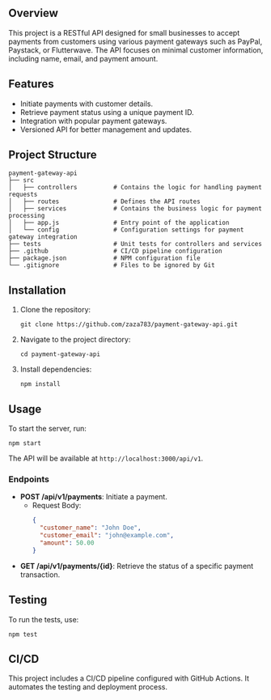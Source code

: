 
## Overview
This project is a RESTful API designed for small businesses to accept payments from customers using various payment gateways such as PayPal, Paystack, or Flutterwave. The API focuses on minimal customer information, including name, email, and payment amount.

## Features
- Initiate payments with customer details.
- Retrieve payment status using a unique payment ID.
- Integration with popular payment gateways.
- Versioned API for better management and updates.

## Project Structure
```
payment-gateway-api
├── src
│   ├── controllers          # Contains the logic for handling payment requests
│   ├── routes               # Defines the API routes
│   ├── services             # Contains the business logic for payment processing
│   ├── app.js               # Entry point of the application
│   └── config               # Configuration settings for payment gateway integration
├── tests                    # Unit tests for controllers and services
├── .github                  # CI/CD pipeline configuration
├── package.json             # NPM configuration file
└── .gitignore               # Files to be ignored by Git
```

## Installation
1. Clone the repository:
   ```
   git clone https://github.com/zaza783/payment-gateway-api.git
   ```
2. Navigate to the project directory:
   ```
   cd payment-gateway-api
   ```
3. Install dependencies:
   ```
   npm install
   ```

## Usage
To start the server, run:
```
npm start
```
The API will be available at `http://localhost:3000/api/v1`.

### Endpoints
- **POST /api/v1/payments**: Initiate a payment.
  - Request Body:
    ```json
    {
      "customer_name": "John Doe",
      "customer_email": "john@example.com",
      "amount": 50.00
    }
    ```
- **GET /api/v1/payments/{id}**: Retrieve the status of a specific payment transaction.

## Testing
To run the tests, use:
```
npm test
```

## CI/CD
This project includes a CI/CD pipeline configured with GitHub Actions. It automates the testing and deployment process.



